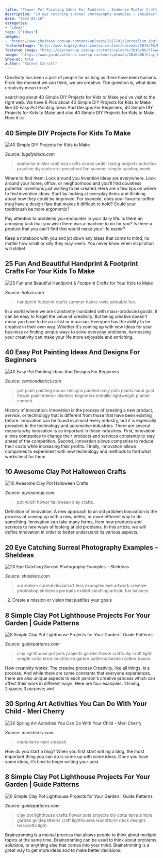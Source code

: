 ```yaml
---
title: "Flower Pot Painting Ideas For Toddlers : Seahorse Mister Craft Sea Crafts Ocean Under Lacing Projects Activities Practice Diy Carle Eric Preschool Fun Summer Simple Painting Week"
description: "20 eye catching surreal photography examples – sheideas"
date: "2023-01-20"
categories:
- "ideas"
tags: ["ideas"]
images:
- "https://www.sheideas.com/wp-content/uploads/2017/02/Surrealism.jpg"
featuredImage: "http://www.bigdiyideas.com/wp-content/uploads/2015/06/Mister-Seahorse-Craft.jpg"
featured_image: "http://diyroundup.com/wp-content/uploads/2016/08/Flower-Pot-Witch.jpg"
image: "https://www.guidepatterns.com/wp-content/uploads/2016/08/Clay-Pot-Lighthouse.jpg"
ShowToc: true
author: "Rachel Carroll"
---
```



Creativity has been a part of people for as long as there have been humans. From the moment we can think, we are creative. The question is, what does creativity mean to us?

	

		
searching about 40 Simple DIY Projects for Kids to Make you've visit to the right web. We have 8 Pics about 40 Simple DIY Projects for Kids to Make like 40 Easy Pot Painting Ideas And Designs For Beginners, 40 Simple DIY Projects for Kids to Make and also 40 Simple DIY Projects for Kids to Make. Here it is:
		
    
## 40 Simple DIY Projects For Kids To Make

<img loading=lazy src="http://www.bigdiyideas.com/wp-content/uploads/2015/06/Mister-Seahorse-Craft.jpg" onerror="this.onerror=null;this.src='https://tse3.mm.bing.net/th?id=OIP._whv9kbReoDw8Ho7hIjpowHaLH&amp;pid=15.1';" alt="40 Simple DIY Projects for Kids to Make">

_Source: bigdiyideas.com_

>seahorse mister craft sea crafts ocean under lacing projects activities practice diy carle eric preschool fun summer simple painting week. 

	

Where to find them: Look around you
Invention ideas are everywhere. Look around your home, office, or neighborhood and you’ll find countless potential inventions just waiting to be created. Here are a few tips on where to find invention ideas:
Start by looking at everyday items and thinking about how they could be improved. For example, does your favorite coffee mug have a design flaw that makes it difficult to hold? Could your toothbrush be more ergonomic?

Pay attention to problems you encounter in your daily life. Is there an annoying task that you wish there was a machine to do for you? Is there a product that you can’t find that would make your life easier?

Keep a notebook with you and jot down any ideas that come to mind, no matter how small or silly they may seem. You never know when inspiration will strike!

    
## 25 Fun And Beautiful Handprint &amp; Footprint Crafts For Your Kids To Make

<img loading=lazy src="https://hative.com/wp-content/uploads/2015/05/handprint-footprint-crafts/14-handprint-footprint-crafts.jpg" onerror="this.onerror=null;this.src='https://tse1.mm.bing.net/th?id=OIP.f-fcC6eTs53eRv-oYSBqkgHaHR&amp;pid=15.1';" alt="25 Fun and Beautiful Handprint &amp; Footprint Crafts for Your Kids to Make">

_Source: hative.com_

>handprint footprint crafts summer hative owls adorable fun. 

	

In a world where we are constantly inundated with mass-produced goods, it can be easy to forget the value of creativity. But being creative doesn't mean you have to be an artist or musician. Everyone has the ability to be creative in their own way. Whether it's coming up with new ideas for your business or finding unique ways to solve everyday problems, harnessing your creativity can make your life more enjoyable and enriching.

    
## 40 Easy Pot Painting Ideas And Designs For Beginners

<img loading=lazy src="http://www.cartoondistrict.com/wp-content/uploads/2017/08/Easy-Pot-Painting-Ideas-And-Designs-For-Beginners14.jpg" onerror="this.onerror=null;this.src='https://tse2.mm.bing.net/th?id=OIP.4V50KA8klk-VjjrDZZyRTAHaKc&amp;pid=15.1';" alt="40 Easy Pot Painting Ideas And Designs For Beginners">

_Source: cartoondistrict.com_

>pot plant painting indoor designs painted easy pots plants hand gold flower paint interior planters beginners metallic lightweight planter cement. 

	

History of innovation:
Innovation is the process of creating a new product, service, or technology that is different from those that have been existing before. Innovation can be found in almost every industry, but it is especially prevalent in the technology and automotive industries. There are several reasons why innovation is so important in these industries. First, innovation allows companies to change their products and services constantly to stay ahead of the competition. Second, innovation allows companies to reduce their costs while increasing their profits. Finally, innovation allows companies to experiment with new technology and methods to find what works best for them.

    
## 10 Awesome Clay Pot Halloween Crafts

<img loading=lazy src="http://diyroundup.com/wp-content/uploads/2016/08/Flower-Pot-Witch.jpg" onerror="this.onerror=null;this.src='https://tse1.mm.bing.net/th?id=OIP.cENhLCvzexAri304cTXY2QHaJ6&amp;pid=15.1';" alt="10 Awesome Clay Pot Halloween Crafts">

_Source: diyroundup.com_

>pot witch flower halloween clay crafts. 

	

Definition of innovation: A new approach to an old problem
Innovation is the process of coming up with a new, better, or more efficient way to do something. Innovation can take many forms, from new products and services to new ways of looking at old problems. In this article, we will define innovation in order to better understand its various aspects.

    
## 20 Eye Catching Surreal Photography Examples – SheIdeas

<img loading=lazy src="https://www.sheideas.com/wp-content/uploads/2017/02/Surrealism.jpg" onerror="this.onerror=null;this.src='https://tse3.mm.bing.net/th?id=OIP.54OMGELN_UJ6zV2U4azxHwHaE8&amp;pid=15.1';" alt="20 Eye Catching Surreal Photography Examples – SheIdeas">

_Source: sheideas.com_

>surrealism surreal deviantart tess examples eye artwork creative photoshop sheideas portraits exhibit catching artistic fun balance. 

	

2. Create a mission or vision that justifies your goals

    
## 8 Simple Clay Pot Lighthouse Projects For Your Garden | Guide Patterns

<img loading=lazy src="https://www.guidepatterns.com/wp-content/uploads/2016/08/Clay-Pot-Lighthouse.jpg" onerror="this.onerror=null;this.src='https://tse2.mm.bing.net/th?id=OIP.siOZbjV_Aa9L1H0ORXDibAHaJ3&amp;pid=15.1';" alt="8 Simple Clay Pot Lighthouse Projects for Your Garden | Guide Patterns">

_Source: guidepatterns.com_

>clay lighthouse pot pots projects garden flower crafts diy craft light simple cotta terra leuchtturm garten patterns basteln selber bauen. 

	

How creativity works: The creative process
Creativity, like all things, is a process. And while there are some constants that everyone experiences, there are also unique aspects to each person's creative process which can affect their work in different ways. Here are four examples: 1.timing; 2.space; 3.purpose; and 
    
## 30 Spring Art Activities You Can Do With Your Child - Meri Cherry

<img loading=lazy src="https://www.mericherry.com/wp-content/uploads/2015/03/springgardenglyph20.jpg" onerror="this.onerror=null;this.src='https://tse3.mm.bing.net/th?id=OIP.uHgEAHAsyyo30NgxGpjk_gHaKj&amp;pid=15.1';" alt="30 Spring Art Activities You Can Do With Your Child - Meri Cherry">

_Source: mericherry.com_

>mericherry meri smoosh. 

	

How do you start a blog?
When you first start writing a blog, the most important thing you can do is come up with some ideas. Once you have some ideas, it’s time to begin writing your post.

    
## 8 Simple Clay Pot Lighthouse Projects For Your Garden | Guide Patterns

<img loading=lazy src="http://www.guidepatterns.com/wp-content/uploads/2016/08/Clay-Pot-Lighthouse-Designs.jpg" onerror="this.onerror=null;this.src='https://tse3.mm.bing.net/th?id=OIP.shJWDS-_SzigSlbSh-fcGgAAAA&amp;pid=15.1';" alt="8 Simple Clay Pot Lighthouse Projects for Your Garden | Guide Patterns">

_Source: guidepatterns.com_

>clay pot lighthouse crafts flower pots projects diy cotta terra simple garden guidepatterns craft lighthouses leuchtturm deck designs terracotta light. 

	

Brainstroming is a mental process that allows people to think about multiple topics at the same time. Brainstroming can be used to think about problems, solutions, or anything else that comes into your mind. Brainstroming is a great way to get more ideas and to make better decisions.

